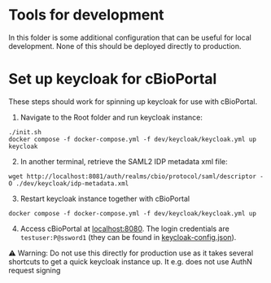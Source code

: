 # Tools for development

In this folder is some additional configuration that can be useful for local development. None of this should be deployed directly to production.

# Set up keycloak for cBioPortal

These steps should work for spinning up keycloak for use with cBioPortal.

1. Navigate to the Root folder and run keycloak instance:

```shell
./init.sh
docker compose -f docker-compose.yml -f dev/keycloak/keycloak.yml up keycloak
```

2. In another terminal, retrieve the SAML2 IDP metadata xml file:

```shell
wget http://localhost:8081/auth/realms/cbio/protocol/saml/descriptor -O ./dev/keycloak/idp-metadata.xml
```

3. Restart keycloak instance together with cBioPortal

```shell
docker compose -f docker-compose.yml -f dev/keycloak/keycloak.yml up
```

4. Access cBioPortal at [localhost:8080](localhost:8080). The login credentials are `testuser:P@ssword1` (they can be found in [keycloak-config.json](keycloak/keycloak-config.json)).

⚠️ Warning: Do not use this directly for production use as it takes several shortcuts to get a quick keycloak instance up. It e.g. does not use AuthN request signing
